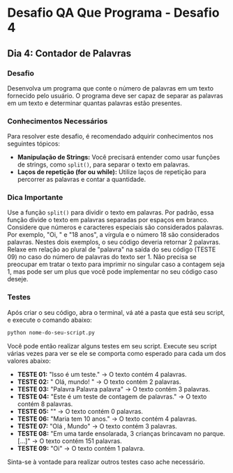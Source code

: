 
# Desafio QA Que Programa - Desafio 4

## Dia 4: Contador de Palavras

### Desafio
Desenvolva um programa que conte o número de palavras em um texto fornecido pelo usuário. O programa deve ser capaz de separar as palavras em um texto e determinar quantas palavras estão presentes.

### Conhecimentos Necessários
Para resolver este desafio, é recomendado adquirir conhecimentos nos seguintes tópicos:

- **Manipulação de Strings:** Você precisará entender como usar funções de strings, como `split()`, para separar o texto em palavras.
- **Laços de repetição (for ou while):** Utilize laços de repetição para percorrer as palavras e contar a quantidade.

### Dica Importante
Use a função `split()` para dividir o texto em palavras. Por padrão, essa função divide o texto em palavras separadas por espaços em branco.
Considere que números e caracteres especiais são considerados palavras. Por exemplo, "Oi, " e "18 anos", a vírgula e o número 18 são considerados palavras. Nestes dois exemplos, o seu código deveria retornar 2 palavras.
Relaxe em relação ao plural de "palavra" na saída do seu código (TESTE 09) no caso do número de palavras do texto ser 1. Não precisa se preocupar em tratar o texto para imprimir no singular caso a contagem seja 1, mas pode ser um plus que você pode implementar no seu código caso deseje.

### Testes
Após criar o seu código, abra o terminal, vá até a pasta que está seu script, e execute o comando abaixo:

```bash
python nome-do-seu-script.py
```

Você pode então realizar alguns testes em seu script. Execute seu script várias vezes para ver se ele se comporta como esperado para cada um dos valores abaixo:

- **TESTE 01:** "Isso é um teste." -> O texto contém 4 palavras.
- **TESTE 02:** "   Olá,    mundo!   " -> O texto contém 2 palavras.
- **TESTE 03:** "Palavra Palavra palavra" -> O texto contém 3 palavras.
- **TESTE 04:** "Este é um teste de contagem de palavras." -> O texto contém 8 palavras.
- **TESTE 05:** "" -> O texto contém 0 palavras.
- **TESTE 06:** "Maria tem 10 anos." -> O texto contém 4 palavras.
- **TESTE 07:** "Olá ,  Mundo" -> O texto contém 3 palavras.
- **TESTE 08:** "Em uma tarde ensolarada, 3 crianças brincavam no parque. [...]" -> O texto contém 151 palavras.
- **TESTE 09:** "Oi" -> O texto contém 1 palavra.

Sinta-se à vontade para realizar outros testes caso ache necessário. 
